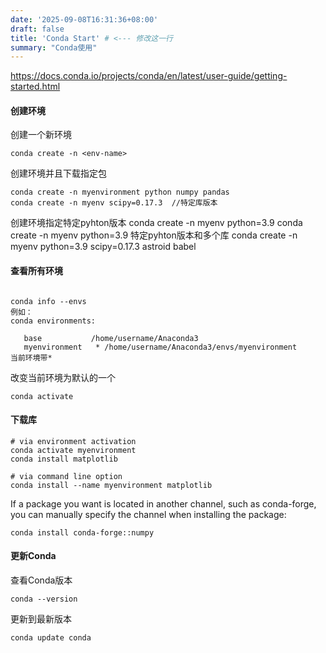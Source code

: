 ```yaml
---
date: '2025-09-08T16:31:36+08:00'
draft: false
title: 'Conda Start' # <--- 修改这一行
summary: "Conda使用"
---
```


https://docs.conda.io/projects/conda/en/latest/user-guide/getting-started.html
#### 创建环境
创建一个新环境
```
conda create -n <env-name>
```
创建环境并且下载指定包
```
conda create -n myenvironment python numpy pandas
conda create -n myenv scipy=0.17.3  //特定库版本
```
创建环境指定特定pyhton版本
conda create -n myenv python=3.9
conda create -n myenv python=3.9
特定pyhton版本和多个库
conda create -n myenv python=3.9 scipy=0.17.3 astroid babel
#### 查看所有环境
```

conda info --envs
例如：
conda environments:

   base           /home/username/Anaconda3
   myenvironment   * /home/username/Anaconda3/envs/myenvironment
当前环境带*
```

改变当前环境为默认的一个
```
conda activate
```
   
#### 下载库
```
# via environment activation
conda activate myenvironment
conda install matplotlib

# via command line option
conda install --name myenvironment matplotlib
```

If a package you want is located in another channel, such as conda-forge, you can manually specify the channel when installing the package:
```
conda install conda-forge::numpy
```
#### 更新Conda
查看Conda版本
```
conda --version
```
更新到最新版本
```
conda update conda
```